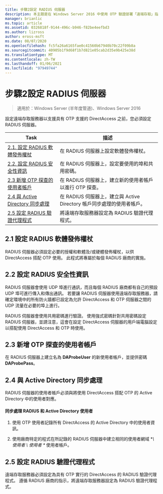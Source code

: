 ```yaml
---
title: 步驟2設定 RADIUS 伺服器
description: 本主題是在 Windows Server 2016 中使用 OTP 驗證部署「遠端存取」指南的一部分。
manager: brianlic
ms.topic: article
ms.assetid: 0326818f-9144-496c-b946-f82be4eefbd3
ms.author: lizross
author: eross-msft
ms.date: 08/07/2020
ms.openlocfilehash: fc5fa26a6165fae0c41560b67940b70c22f09b8a
ms.sourcegitcommit: 40905b1f9d68f1b7d821e05cab2d35e9b425e38d
ms.translationtype: MT
ms.contentlocale: zh-TW
ms.lasthandoff: 01/06/2021
ms.locfileid: "97949744"
---
```

# <a name="step-2-configure-the-radius-server"></a>步驟2設定 RADIUS 伺服器

>適用於：Windows Server (半年度管道)、Windows Server 2016

設定遠端存取服務器以支援具有 OTP 支援的 DirectAccess 之前，您必須設定 RADIUS 伺服器。

|Task|描述|
|----|--------|
|[2.1. 設定 RADIUS 軟體發佈權杖](#BKMK_1.1)|在 RADIUS 伺服器上設定軟體發佈權杖。|
|[2.2. 設定 RADIUS 安全性資訊](#BKMK_1.2)|在 RADIUS 伺服器上，設定要使用的埠和共用密碼。|
|[2.3 新增 OTP 探查的使用者帳戶](#BKMK_Probe)|在 RADIUS 伺服器上，建立新的使用者帳戶以進行 OTP 探查。|
|[2.4 與 Active Directory 同步處理](#BKMK_Active)|在 RADIUS 伺服器上，建立與 Active Directory 帳戶同步處理的使用者帳戶。|
|[2.5 設定 RADIUS 驗證代理程式](#BKMK_AuthAgent)|將遠端存取服務器設定為 RADIUS 驗證代理程式。|

## <a name="21-configure-the-radius-software-distribution-tokens"></a><a name="BKMK_1.1"></a>2.1 設定 RADIUS 軟體發佈權杖
RADIUS 伺服器必須設定必要的授權和軟體及/或硬體發佈權杖，以供 DirectAccess 搭配 OTP 使用。 此程式將專屬於每個 RADIUS 廠商的實施。

## <a name="22-configure-the-radius-security-information"></a><a name="BKMK_1.2"></a>2.2 設定 RADIUS 安全性資訊
RADIUS 伺服器會使用 UDP 埠進行通訊，而且每個 RADIUS 廠商都有自己的預設 UDP 埠可進行傳入和傳出通訊。 若要讓 RADIUS 伺服器使用遠端存取服務器，請確定環境中的所有防火牆都已設定為允許 DirectAccess 和 OTP 伺服器之間的 UDP 流量在必要的埠上進行。

RADIUS 伺服器會使用共用密碼進行驗證。 使用強式密碼針對共用密碼設定 RADIUS 伺服器，並請注意，這會在設定 DirectAccess 伺服器的用戶端電腦設定以搭配使用 DirectAccess 和 OTP 時使用。

## <a name="23-adding-user-account-for-otp-probing"></a><a name="BKMK_Probe"></a>2.3 新增 OTP 探查的使用者帳戶
在 RADIUS 伺服器上建立名為 **DAProbeUser** 的新使用者帳戶，並提供密碼 **DAProbePass**。

## <a name="24-synchronize-with-active-directory"></a><a name="BKMK_Active"></a>2.4 與 Active Directory 同步處理
RADIUS 伺服器的使用者帳戶必須與將使用 DirectAccess 搭配 OTP 的 Active Directory 中的使用者對應。

#### <a name="to-synchronize-the-radius-and-active-directory-users"></a>同步處理 RADIUS 和 Active Directory 使用者

1.  使用 OTP 使用者記錄所有 DirectAccess 的 Active Directory 中的使用者資訊。

2.  使用廠商特定的程式在所記錄的 RADIUS 伺服器中建立相同的使用者網域 **\ 使用者 \ 使用者 \** 使用者帳戶。

## <a name="25-configure-the-radius-authentication-agent"></a><a name="BKMK_AuthAgent"></a>2.5 設定 RADIUS 驗證代理程式
遠端存取服務器必須設定為具有 OTP 實行的 DirectAccess 的 RADIUS 驗證代理程式。 遵循 RADIUS 廠商的指示，將遠端存取服務器設定為 RADIUS 驗證代理程式。



